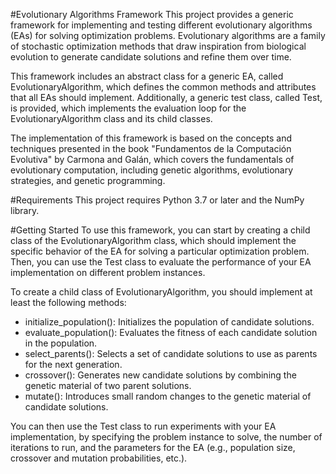 
#Evolutionary Algorithms Framework
 This project provides a generic framework for implementing and testing different evolutionary algorithms (EAs) for solving optimization problems. Evolutionary algorithms are a family of stochastic optimization methods that draw inspiration from biological evolution to generate candidate solutions and refine them over time.

 This framework includes an abstract class for a generic EA, called EvolutionaryAlgorithm, which defines the common methods and attributes that all EAs should implement. Additionally, a generic test class, called Test, is provided, which implements the evaluation loop for the EvolutionaryAlgorithm class and its child classes.

 The implementation of this framework is based on the concepts and techniques presented in the book "Fundamentos de la Computación Evolutiva" by Carmona and Galán, which covers the fundamentals of evolutionary computation, including genetic algorithms, evolutionary strategies, and genetic programming.

#Requirements
 This project requires Python 3.7 or later and the NumPy library.

#Getting Started
 To use this framework, you can start by creating a child class of the EvolutionaryAlgorithm class, which should implement the specific behavior of the EA for solving a particular optimization problem. Then, you can use the Test class to evaluate the performance of your EA implementation on different problem instances.

To create a child class of EvolutionaryAlgorithm, you should implement at least the following methods:

- initialize_population(): Initializes the population of candidate solutions.
- evaluate_population(): Evaluates the fitness of each candidate solution in the population.
- select_parents(): Selects a set of candidate solutions to use as parents for the next generation.
- crossover(): Generates new candidate solutions by combining the genetic material of two parent solutions.
- mutate(): Introduces small random changes to the genetic material of candidate solutions.

 You can then use the Test class to run experiments with your EA implementation, by specifying the problem instance to solve, the number of iterations to run, and the parameters for the EA (e.g., population size, crossover and mutation probabilities, etc.).
